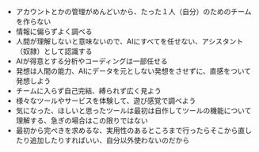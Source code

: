 - アカウントとかの管理がめんどいから、たった１人（自分）のためのチームを作らない
- 情報に偏らずよく調べる
- 人間が理解しないと意味ないので、AIにすべてを任せない、アシスタント（奴隷）として認識する
- AIが得意とする分析やコーディングは一部任せる
- 発想は人間の能力、AIにデータを元としない発想をさせずに、直感をついて発想しよう
- チームに入らず自己完結、縛られず広く見よう
- 様々なツールやサービスを体験して、遊び感覚で調べよう
- 気になった、ほしいと思ったツールは最初は自作してツールの機能について理解する、急ぎの場合はこの限りではない
- 最初から完ぺきを求めるな、実用性のあるところまで行ったらそこから直したり追加したりすればいい、自分以外使わないのだから
